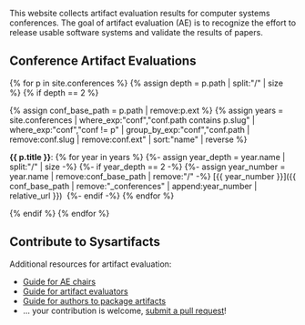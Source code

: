 ---
---

This website collects artifact evaluation results for computer systems
conferences. The goal of artifact evaluation (AE) is to recognize the effort to
release usable software systems and validate the results of papers.

## Conference Artifact Evaluations

{% for p in site.conferences %}
  {% assign depth = p.path | split:"/" | size %}
  {% if depth == 2 %}

  {% assign conf_base_path = p.path | remove:p.ext %}
  {% assign years = site.conferences | where_exp:"conf","conf.path contains p.slug" | where_exp:"conf","conf != p" | group_by_exp:"conf","conf.path | remove:conf.slug | remove:conf.ext" | sort:"name" | reverse %}

**{{ p.title }}**:
{% for year in years %}
  {%- assign year_depth = year.name | split:"/" | size -%}
  {%- if year_depth == 2 -%}
  {%- assign year_number = year.name | remove:conf_base_path | remove:"/" -%}
    [{{ year_number }}]({{ conf_base_path | remove:"_conferences" | append:year_number | relative_url }})&nbsp;
  {%- endif -%}
{% endfor %}

  {% endif %}
{% endfor %}

## Contribute to Sysartifacts

Additional resources for artifact evaluation:
- [Guide for AE chairs](chair-guide.md)
- [Guide for artifact evaluators](evaluator-guide.md)
- [Guide for authors to package artifacts](packaging-guide.md)
- ... your contribution is welcome, [submit a pull request](https://github.com/sysartifacts/sysartifacts.github.io)!

<!-- cannot change the footer template because it's computed only once for all pages -->
<style>#footer { display: none }</style>
